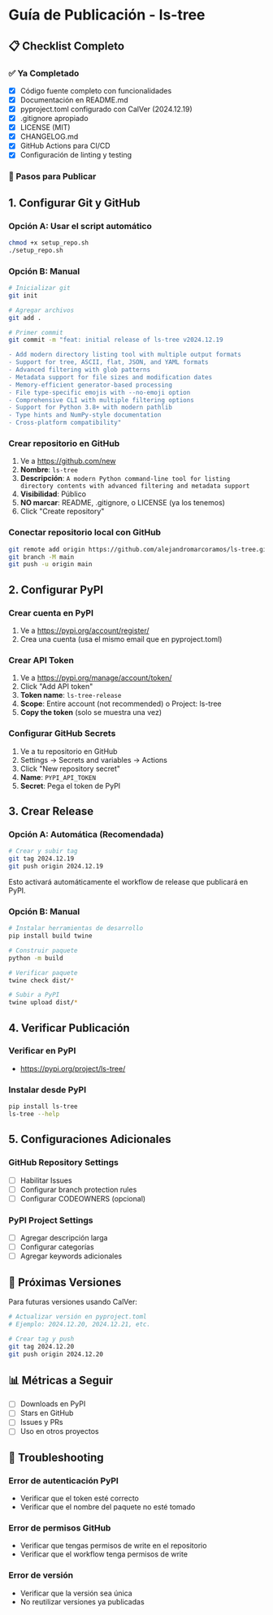# Guía de Publicación - ls-tree

## 📋 Checklist Completo

### ✅ Ya Completado

- [x] Código fuente completo con funcionalidades
- [x] Documentación en README.md
- [x] pyproject.toml configurado con CalVer (2024.12.19)
- [x] .gitignore apropiado
- [x] LICENSE (MIT)
- [x] CHANGELOG.md
- [x] GitHub Actions para CI/CD
- [x] Configuración de linting y testing

### 🚀 Pasos para Publicar

## 1. Configurar Git y GitHub

### Opción A: Usar el script automático

```bash
chmod +x setup_repo.sh
./setup_repo.sh
```

### Opción B: Manual

```bash
# Inicializar git
git init

# Agregar archivos
git add .

# Primer commit
git commit -m "feat: initial release of ls-tree v2024.12.19

- Add modern directory listing tool with multiple output formats
- Support for tree, ASCII, flat, JSON, and YAML formats
- Advanced filtering with glob patterns
- Metadata support for file sizes and modification dates
- Memory-efficient generator-based processing
- File type-specific emojis with --no-emoji option
- Comprehensive CLI with multiple filtering options
- Support for Python 3.8+ with modern pathlib
- Type hints and NumPy-style documentation
- Cross-platform compatibility"
```

### Crear repositorio en GitHub

1. Ve a <https://github.com/new>
2. **Nombre**: `ls-tree`
3. **Descripción**: `A modern Python command-line tool for listing directory contents with advanced filtering and metadata support`
4. **Visibilidad**: Público
5. **NO marcar**: README, .gitignore, o LICENSE (ya los tenemos)
6. Click "Create repository"

### Conectar repositorio local con GitHub

```bash
git remote add origin https://github.com/alejandromarcoramos/ls-tree.git
git branch -M main
git push -u origin main
```

## 2. Configurar PyPI

### Crear cuenta en PyPI

1. Ve a <https://pypi.org/account/register/>
2. Crea una cuenta (usa el mismo email que en pyproject.toml)

### Crear API Token

1. Ve a <https://pypi.org/manage/account/token/>
2. Click "Add API token"
3. **Token name**: `ls-tree-release`
4. **Scope**: Entire account (not recommended) o Project: ls-tree
5. **Copy the token** (solo se muestra una vez)

### Configurar GitHub Secrets

1. Ve a tu repositorio en GitHub
2. Settings → Secrets and variables → Actions
3. Click "New repository secret"
4. **Name**: `PYPI_API_TOKEN`
5. **Secret**: Pega el token de PyPI

## 3. Crear Release

### Opción A: Automática (Recomendada)

```bash
# Crear y subir tag
git tag 2024.12.19
git push origin 2024.12.19
```

Esto activará automáticamente el workflow de release que publicará en PyPI.

### Opción B: Manual

```bash
# Instalar herramientas de desarrollo
pip install build twine

# Construir paquete
python -m build

# Verificar paquete
twine check dist/*

# Subir a PyPI
twine upload dist/*
```

## 4. Verificar Publicación

### Verificar en PyPI

- <https://pypi.org/project/ls-tree/>

### Instalar desde PyPI

```bash
pip install ls-tree
ls-tree --help
```

## 5. Configuraciones Adicionales

### GitHub Repository Settings

- [ ] Habilitar Issues
- [ ] Configurar branch protection rules
- [ ] Configurar CODEOWNERS (opcional)

### PyPI Project Settings

- [ ] Agregar descripción larga
- [ ] Configurar categorías
- [ ] Agregar keywords adicionales

## 🎯 Próximas Versiones

Para futuras versiones usando CalVer:

```bash
# Actualizar versión en pyproject.toml
# Ejemplo: 2024.12.20, 2024.12.21, etc.

# Crear tag y push
git tag 2024.12.20
git push origin 2024.12.20
```

## 📊 Métricas a Seguir

- [ ] Downloads en PyPI
- [ ] Stars en GitHub
- [ ] Issues y PRs
- [ ] Uso en otros proyectos

## 🔧 Troubleshooting

### Error de autenticación PyPI

- Verificar que el token esté correcto
- Verificar que el nombre del paquete no esté tomado

### Error de permisos GitHub

- Verificar que tengas permisos de write en el repositorio
- Verificar que el workflow tenga permisos de write

### Error de versión

- Verificar que la versión sea única
- No reutilizar versiones ya publicadas
